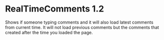 # RealTimeComments 1.2
Shows if someone typing comments and it will also load latest comments from current time.
It will not load previous comments but the comments that created after the time you loaded the page.
